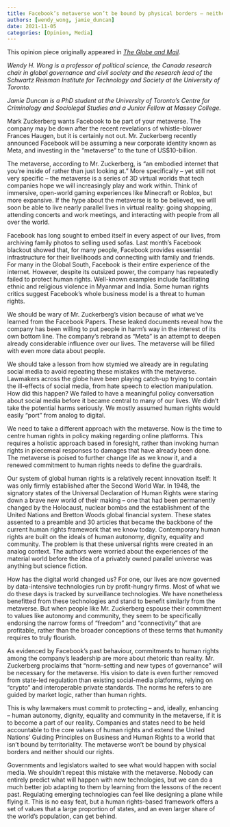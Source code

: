 ```yaml
---
title: Facebook’s metaverse won’t be bound by physical borders – neither are human rights
authors: [wendy_wong, jamie_duncan]
date: 2021-11-05
categories: [Opinion, Media]
---
```

This opinion piece originally appeared in [*The Globe and Mail*](https://www.theglobeandmail.com/opinion/article-facebooks-metaverse-wont-be-bound-by-physical-borders-neither-are/).

*Wendy H. Wong is a professor of political science, the Canada research chair in global governance and civil society and the research lead of the Schwartz Reisman Institute for Technology and Society at the University of Toronto.*

*Jamie Duncan is a PhD student at the University of Toronto’s Centre for Criminology and Sociolegal Studies and a Junior Fellow at Massey College.*

Mark Zuckerberg wants Facebook to be part of your metaverse. The company may be down after the recent revelations of whistle-blower Frances Haugen, but it is certainly not out. Mr. Zuckerberg recently announced Facebook will be assuming a new corporate identity known as Meta, and investing in the “metaverse” to the tune of US$10-billion.

The metaverse, according to Mr. Zuckerberg, is “an embodied internet that you’re inside of rather than just looking at.” More specifically – yet still not very specific – the metaverse is a series of 3D virtual worlds that tech companies hope we will increasingly play and work within. Think of immersive, open-world gaming experiences like Minecraft or Roblox, but more expansive. If the hype about the metaverse is to be believed, we will soon be able to live nearly parallel lives in virtual reality: going shopping, attending concerts and work meetings, and interacting with people from all over the world.

Facebook has long sought to embed itself in every aspect of our lives, from archiving family photos to selling used sofas. Last month’s Facebook blackout showed that, for many people, Facebook provides essential infrastructure for their livelihoods and connecting with family and friends. For many in the Global South, Facebook is their entire experience of the internet. However, despite its outsized power, the company has repeatedly failed to protect human rights. Well-known examples include facilitating ethnic and religious violence in Myanmar and India. Some human rights critics suggest Facebook’s whole business model is a threat to human rights.

We should be wary of Mr. Zuckerberg’s vision because of what we’ve learned from the Facebook Papers. These leaked documents reveal how the company has been willing to put people in harm’s way in the interest of its own bottom line. The company’s rebrand as “Meta” is an attempt to deepen already considerable influence over our lives. The metaverse will be filled with even more data about people.

We should take a lesson from how stymied we already are in regulating social media to avoid repeating these mistakes with the metaverse. Lawmakers across the globe have been playing catch-up trying to contain the ill-effects of social media, from hate speech to election manipulation. How did this happen? We failed to have a meaningful policy conversation about social media before it became central to many of our lives. We didn’t take the potential harms seriously. We mostly assumed human rights would easily “port” from analog to digital.

We need to take a different approach with the metaverse. Now is the time to centre human rights in policy making regarding online platforms. This requires a holistic approach based in foresight, rather than invoking human rights in piecemeal responses to damages that have already been done. The metaverse is poised to further change life as we know it, and a renewed commitment to human rights needs to define the guardrails.

Our system of global human rights is a relatively recent innovation itself: It was only firmly established after the Second World War. In 1948, the signatory states of the Universal Declaration of Human Rights were staring down a brave new world of their making – one that had been permanently changed by the Holocaust, nuclear bombs and the establishment of the United Nations and Bretton Woods global financial system. These states assented to a preamble and 30 articles that became the backbone of the current human rights framework that we know today. Contemporary human rights are built on the ideals of human autonomy, dignity, equality and community. The problem is that these universal rights were created in an analog context. The authors were worried about the experiences of the material world before the idea of a privately owned parallel universe was anything but science fiction.

How has the digital world changed us? For one, our lives are now governed by data-intensive technologies run by profit-hungry firms. Most of what we do these days is tracked by surveillance technologies. We have nonetheless benefitted from these technologies and stand to benefit similarly from the metaverse. But when people like Mr. Zuckerberg espouse their commitment to values like autonomy and community, they seem to be specifically endorsing the narrow forms of “freedom” and “connectivity” that are profitable, rather than the broader conceptions of these terms that humanity requires to truly flourish.

As evidenced by Facebook’s past behaviour, commitments to human rights among the company’s leadership are more about rhetoric than reality. Mr. Zuckerberg proclaims that “norm-setting and new types of governance” will be necessary for the metaverse. His vision to date is even further removed from state-led regulation than existing social-media platforms, relying on “crypto” and interoperable private standards. The norms he refers to are guided by market logic, rather than human rights.

This is why lawmakers must commit to protecting – and, ideally, enhancing – human autonomy, dignity, equality and community in the metaverse, if it is to become a part of our reality. Companies and states need to be held accountable to the core values of human rights and extend the United Nations’ Guiding Principles on Business and Human Rights to a world that isn’t bound by territoriality. The metaverse won’t be bound by physical borders and neither should our rights.

Governments and legislators waited to see what would happen with social media. We shouldn’t repeat this mistake with the metaverse. Nobody can entirely predict what will happen with new technologies, but we can do a much better job adapting to them by learning from the lessons of the recent past. Regulating emerging technologies can feel like designing a plane while flying it. This is no easy feat, but a human rights-based framework offers a set of values that a large proportion of states, and an even larger share of the world’s population, can get behind.